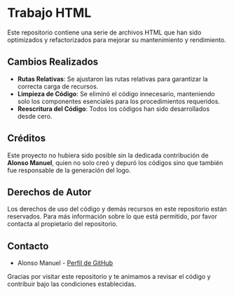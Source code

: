 # Trabajo HTML

Este repositorio contiene una serie de archivos HTML que han sido optimizados y refactorizados para mejorar su mantenimiento y rendimiento.

## Cambios Realizados

- **Rutas Relativas**: Se ajustaron las rutas relativas para garantizar la correcta carga de recursos.
- **Limpieza de Código**: Se eliminó el código innecesario, manteniendo solo los componentes esenciales para los procedimientos requeridos.
- **Reescritura del Código**: Todos los códigos han sido desarrollados desde cero.

## Créditos

Este proyecto no hubiera sido posible sin la dedicada contribución de **Alonso Manuel**, quien no solo creó y depuró los códigos sino que también fue responsable de la generación del logo.

## Derechos de Autor

Los derechos de uso del código y demás recursos en este repositorio están reservados. Para más información sobre lo que está permitido, por favor contacta al propietario del repositorio.

## Contacto

- Alonso Manuel - [Perfil de GitHub](https://github.com/Alonso079)

Gracias por visitar este repositorio y te animamos a revisar el código y contribuir bajo las condiciones establecidas.
